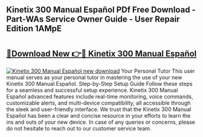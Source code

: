 ## Kinetix 300 Manual Español PDf Free Download - Part-WAs Service Owner Guide - User Repair Edition 1AMpE

# <h2><a href="http://bc16076.oget.top/?id=Kinetix+300+Manual+Espa%c3%b1ol">🔗Download New 👉🔴 Kinetix 300 Manual Español</a></h2>

[![Kinetix 300 Manual Español new download](https://i.imgur.com/5g1atiW.png)](http://bc16076.oget.top/?id=Kinetix+300+Manual+Espa%c3%b1ol)
Your Personal Tutor This user manual serves as your personal tutor in mastering the use of your new Kinetix 300 Manual Español. Step-by-Step Setup Guide Follow these steps for a seamless and successful setup experience. Kinetix 300 Manual Español advanced features include real-time monitoring, voice commands, customizable alerts, and multi-device compatibility, all accessible through the sleek and user-friendly interface. We trust that the Kinetix 300 Manual Español has been a clear and concise resource in your efforts to learn the ins and outs of your new device. In case of any queries or concerns, please do not hesitate to reach out to our customer service team.
